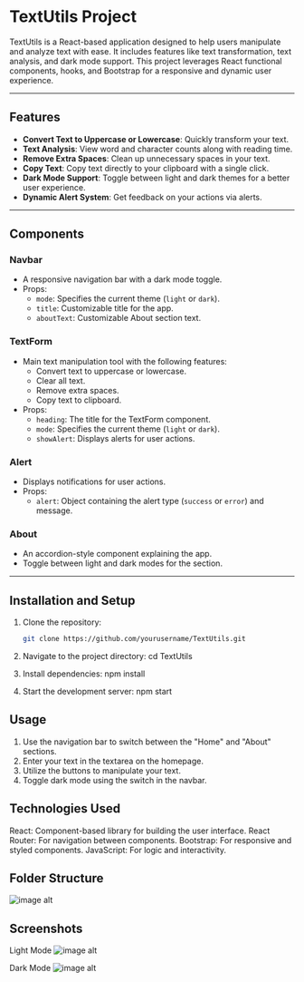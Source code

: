 # TextUtils Project

TextUtils is a React-based application designed to help users manipulate and analyze text with ease. It includes features like text transformation, text analysis, and dark mode support. This project leverages React functional components, hooks, and Bootstrap for a responsive and dynamic user experience.

---

## Features
- **Convert Text to Uppercase or Lowercase**: Quickly transform your text.
- **Text Analysis**: View word and character counts along with reading time.
- **Remove Extra Spaces**: Clean up unnecessary spaces in your text.
- **Copy Text**: Copy text directly to your clipboard with a single click.
- **Dark Mode Support**: Toggle between light and dark themes for a better user experience.
- **Dynamic Alert System**: Get feedback on your actions via alerts.

---

## Components
### **Navbar**
- A responsive navigation bar with a dark mode toggle.
- Props:
  - `mode`: Specifies the current theme (`light` or `dark`).
  - `title`: Customizable title for the app.
  - `aboutText`: Customizable About section text.

### **TextForm**
- Main text manipulation tool with the following features:
  - Convert text to uppercase or lowercase.
  - Clear all text.
  - Remove extra spaces.
  - Copy text to clipboard.
- Props:
  - `heading`: The title for the TextForm component.
  - `mode`: Specifies the current theme (`light` or `dark`).
  - `showAlert`: Displays alerts for user actions.

### **Alert**
- Displays notifications for user actions.
- Props:
  - `alert`: Object containing the alert type (`success` or `error`) and message.

### **About**
- An accordion-style component explaining the app.
- Toggle between light and dark modes for the section.

---

## Installation and Setup
1. Clone the repository:
   ```bash
   git clone https://github.com/yourusername/TextUtils.git

2. Navigate to the project directory:
cd TextUtils

3. Install dependencies:
npm install

4. Start the development server:
npm start

## Usage
1. Use the navigation bar to switch between the "Home" and "About" sections.
2. Enter your text in the textarea on the homepage.
3. Utilize the buttons to manipulate your text.
4. Toggle dark mode using the switch in the navbar.

## Technologies Used
React: Component-based library for building the user interface.
React Router: For navigation between components.
Bootstrap: For responsive and styled components.
JavaScript: For logic and interactivity.

## Folder Structure
![image alt](https://github.com/MohanRao58/TextUtils/blob/ce04070bc2b4de6e7b2833c388d5b579e5a850ac/FolderStructure.PNG)

## Screenshots
Light Mode
![image alt](https://github.com/MohanRao58/TextUtils/blob/dbd0ea714b319d857384789c01642a6728ce0ed4/lightmode.PNG)

Dark Mode
![image alt](https://github.com/MohanRao58/TextUtils/blob/dbd0ea714b319d857384789c01642a6728ce0ed4/darkmode.PNG)
